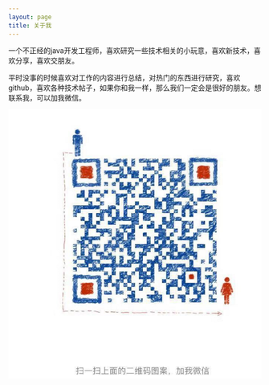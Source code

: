 ```yaml
---
layout: page
title: 关于我 
---
```



<p>
	一个不正经的java开发工程师，喜欢研究一些技术相关的小玩意，喜欢新技术，喜欢分享，喜欢交朋友。
</p>
<p>
    平时没事的时候喜欢对工作的内容进行总结，对热门的东西进行研究，喜欢github，喜欢各种技术帖子，如果你和我一样，那么我们一定会是很好的朋友。想联系我，可以加我微信。
</p>

![](https://github.com/superhxf/superhxf.github.io/blob/master/images/my_wechats_images.jpg?raw=true)

